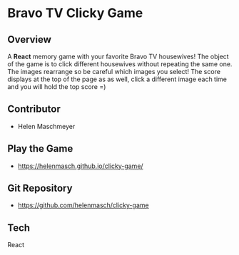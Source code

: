 # Bravo TV Clicky Game

## Overview
A **React** memory game with your favorite Bravo TV housewives! The object of the game is to click different housewives without repeating the same one. The images rearrange so be careful which images you select! The score displays at the top of the page as as well, click a different image each time and you will hold the top score =)

## Contributor 
* Helen Maschmeyer

## Play the Game
* https://helenmasch.github.io/clicky-game/

## Git Repository
* https://github.com/helenmasch/clicky-game

## Tech

React
 
